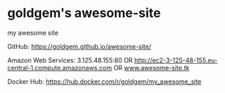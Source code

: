 # goldgem's awesome-site
my awesome site

GitHub: https://goldgem.github.io/awesome-site/

Amazon Web Services: 3.125.48.155:80 OR http://ec2-3-125-48-155.eu-central-1.compute.amazonaws.com OR www.awesome-site.tk

Docker Hub: https://hub.docker.com/r/goldgem/my_awesome_site

